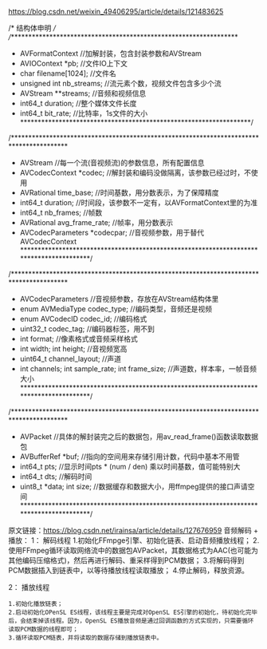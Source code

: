 
https://blog.csdn.net/weixin_49406295/article/details/121483625

/* 结构体申明 */
/******************************************************************
* AVFormatContext               //加解封装，包含封装参数和AVStream
*    AVIOContext *pb;           //文件IO上下文
*    char filename[1024];       //文件名
*    unsigned int nb_streams;   //流元素个数，视频文件包含多少个流
*    AVStream **streams;        //音频和视频信息
*    int64_t duration;          //整个媒体文件长度
*    int64_t bit_rate;          //比特率，1s文件的大小
     ******************************************************************/

/****************************************************************************************
* AVStream                          //每一个流(音视频流)的参数信息，所有配置信息
*   AVCodecContext *codec;          //解封装和编码没做隔离，该参数已经过时，不使用
*   AVRational time_base;           //时间基数，用分数表示，为了保障精度
*   int64_t duration;               //时间段，该参数不一定有，以AVFormatContext里的为准
*   int64_t nb_frames;              //帧数
*   AVRational avg_frame_rate;      //帧率，用分数表示
*   AVCodecParameters *codecpar;    //音视频参数，用于替代AVCodecContext
    ****************************************************************************************/

/****************************************************************************************
* AVCodecParameters                 //音视频参数，存放在AVStream结构体里
*    enum AVMediaType codec_type;   //编码类型，音频还是视频
*    enum AVCodecID codec_id;       //编码格式
*    uint32_t codec_tag;            //编码器标签，用不到
*    int format;                    //像素格式或音频采样格式
*    int width; int height;         //音视频宽高
*    uint64_t channel_layout;       //声道
*    int channels; int sample_rate; int frame_size; //声道数，样本率，一帧音频大小
     ****************************************************************************************/

/****************************************************************************************
* AVPacket                     //具体的解封装完之后的数据包，用av_read_frame()函数读取数据包
* AVBufferRef *buf;         //指向的空间用来存储引用计数，代码中基本不用管
* int64_t pts;              //显示时间pts * (num / den) 乘以时间基数，值可能特别大
* int64_t dts;              //解码时间
* uint8_t *data; int size;  //数据缓存和数据大小，用ffmpeg提供的接口声请空间
     ****************************************************************************************/


原文链接：https://blog.csdn.net/irainsa/article/details/127676959
音频解码 + 播放：
1： 解码线程
    1.初始化FFmpge引擎、初始化链表、启动音频播放线程； 
    2.使用FFmpeg循环读取网络流中的数据包AVPacket，其数据格式为AAC(也可能为其他编码压缩格式)，然后再进行解码、重采样得到PCM数据； 
    3.将解码得到PCM数据插入到链表中，以等待播放线程读取播放；
    4.停止解码，释放资源。

2： 播放线程

    1.初始化播放链表； 
    2.启动初始化OPenSL ES线程，该线程主要是完成对OpenSL ES引擎的初始化，待初始化完毕后，会结束掉该线程。因为，OpenSL ES播放音频是通过回调函数的方式实现的，只需要循环读取PCM数据的线程即可； 
    3.循环读取PCM链表，并将读取的数据存储到播放链表中。
